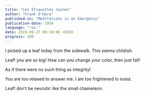 ```yaml
---
title: "Les Étiquettes Jaunes"
author: "Frank O'Hara"
published-in: "Meditations in an Emergency"
publication-date: 1950
language: ":us:"
date: 2019-09-27 00:10:00 +0200
progress: 100
---
```

I picked up a leaf
today from the sidewalk.
This seems childish.

Leaf! you are so big!
How can you change your
color, then just fall!

As if there were no
such thing as integrity!

You are too relaxed
to answer me. I am too
frightened to insist.

Leaf! don’t be neurotic
like the small chameleon.
